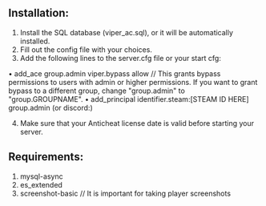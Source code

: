 Installation:
-------------------------------------

1) Install the SQL database (viper_ac.sql), or it will be automatically installed.
2) Fill out the config file with your choices.
3) Add the following lines to the server.cfg file or your start cfg:

• add_ace group.admin viper.bypass allow // This grants bypass permissions to users with admin or higher permissions. If you want to grant bypass to a different group, change "group.admin" to "group.GROUPNAME".
• add_principal identifier.steam:[STEAM ID HERE] group.admin (or discord:)

4) Make sure that your Anticheat license date is valid before starting your server.

Requirements:
-------------------------------------
1) mysql-async 
2) es_extended
3) screenshot-basic // It is important for taking player screenshots
